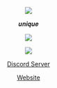 <p align="center">  
<img src="https://camo.githubusercontent.com/4392fe8414e46118eb6ddcc972e6833793a515172c21bcdca955de17a1170855/68747470733a2f2f6d656469612e646973636f72646170702e6e65742f6174746163686d656e74732f3831333334313636323534353331333833322f3831333334333430343530373236373039322f706f6b656d6f6e5f706978656c2e676966">
</p>
<p align="center">
    𝒖𝒏𝒊𝒒𝒖𝒆
<p align="center">  
<img src="https://komarev.com/ghpvc/?username=uniqz763&color=yellow&label=Profile-Visits&width=26px">
</p>
    <p align="center">
  <img src="https://discord.c99.nl/widget/theme-4/234619431127482368.png"/>
</p>
<p align="center">
<p align="center">
    <a href="https://discord.gg/pquuQRBHZ">Discord Server</a>
<p align="center">    
    <a href="https://uniqsbots.de">Website</a>
